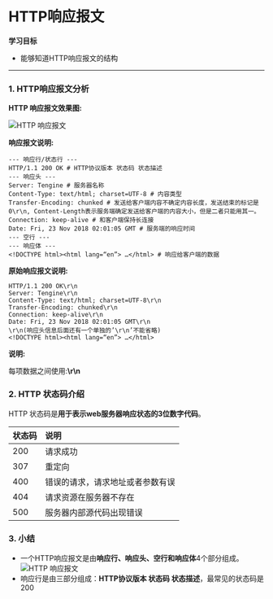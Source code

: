 # HTTP响应报文

**学习目标**

* 能够知道HTTP响应报文的结构

---

### 1. HTTP响应报文分析

**HTTP 响应报文效果图:**

![HTTP 响应报文](https://tva1.sinaimg.cn/large/e6c9d24ely1h0z9jwtu0zj20ns0qxwi5.jpg)  

**响应报文说明:**

```http
--- 响应行/状态行 ---
HTTP/1.1 200 OK # HTTP协议版本 状态码 状态描述
--- 响应头 ---
Server: Tengine # 服务器名称
Content-Type: text/html; charset=UTF-8 # 内容类型
Transfer-Encoding: chunked # 发送给客户端内容不确定内容长度，发送结束的标记是0\r\n, Content-Length表示服务端确定发送给客户端的内容大小，但是二者只能用其一。
Connection: keep-alive # 和客户端保持长连接
Date: Fri, 23 Nov 2018 02:01:05 GMT # 服务端的响应时间
--- 空行 ---
--- 响应体 ---
<!DOCTYPE html><html lang=“en”> …</html> # 响应给客户端的数据
```

**原始响应报文说明:**

```http
HTTP/1.1 200 OK\r\n
Server: Tengine\r\n
Content-Type: text/html; charset=UTF-8\r\n
Transfer-Encoding: chunked\r\n
Connection: keep-alive\r\n
Date: Fri, 23 Nov 2018 02:01:05 GMT\r\n
\r\n(响应头信息后面还有一个单独的’\r\n’不能省略)
<!DOCTYPE html><html lang=“en”> …</html>
```

**说明:**

每项数据之间使用:**\r\n**

### 2. HTTP 状态码介绍

HTTP 状态码是**用于表示web服务器响应状态的3位数字代码**。

| 状态码 | 说明 |
| :--- | :--- |
| 200 | 请求成功 |
| 307 | 重定向 |
| 400 | 错误的请求，请求地址或者参数有误 |
| 404 | 请求资源在服务器不存在 |
| 500 | 服务器内部源代码出现错误 |

### 3. 小结

* 一个HTTP响应报文是由**响应行、响应头、空行和响应体**4个部分组成。
    ![HTTP 响应报文](./imgs/响应报文.png) 
* 响应行是由三部分组成：**HTTP协议版本 状态码 状态描述**，最常见的状态码是200



